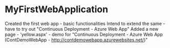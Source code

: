 # MyFirstWebApplication
Created the first web app - basic functionalities Intend to extend the same - have to try out "Continuous Deployment - Azure Web App"
Added a new page - 'yellow.aspx' - demo for "Continuous Deployment - Azure Web App (ContDemoWebApp - http://contdemowebapp.azurewebsites.net/)"